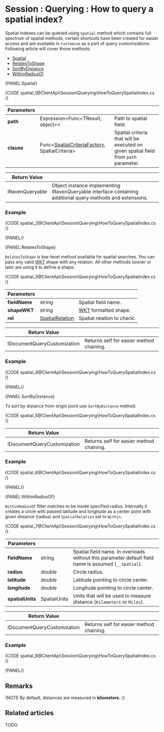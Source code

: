 # Session : Querying : How to query a spatial index?

Spatial indexes can be queried using `Spatial` method which contains full spectrum of spatial methods, certain shortcuts have been created for easier access and are available in `Customize` as a part of query customizations. Following article will cover those methods:

- [Spatial](../../../client-api/session/querying/how-to-query-a-spatial-index#spatial)
- [RelatesToShape](../../../client-api/session/querying/how-to-query-a-spatial-index#relatestoshape)
- [SortByDistance](../../../client-api/session/querying/how-to-query-a-spatial-index#sortbydistance)
- [WithinRadiusOf](../../../client-api/session/querying/how-to-query-a-spatial-index#withinradiusof)

{PANEL:Spatial}

{CODE spatial_1@ClientApi\Session\Querying\HowToQuerySpatialIndex.cs /}

| Parameters | | |
| ------------- | ------------- | ----- |
| **path** | Expression<Func&lt;TResult, object&gt;> | Path to spatial field. |
| **clause** | Func<[SpatialCriteriaFactory](../../../glossary/spatial-criteria-factory), SpatialCriteria> | Spatial criteria that will be executed on given spatial field from `path` parameter. |

| Return Value | |
| ------------- | ----- |
| IRavenQueryable | Object instance implementing IRavenQueryable interface containing additional query methods and extensions. |

### Example

{CODE spatial_2@ClientApi\Session\Querying\HowToQuerySpatialIndex.cs /}

{PANEL/}

{PANEL:RelatesToShape}

`RelatesToShape` is low-level method available for spatial searches. You can pass any valid [WKT](http://en.wikipedia.org/wiki/Well-known_text) shape with any relation.  All other methods sooner or later are using it to define a shape.

{CODE spatial_3@ClientApi\Session\Querying\HowToQuerySpatialIndex.cs /}

| Parameters | | |
| ------------- | ------------- | ----- |
| **fieldName** | string | Spatial field name. |
| **shapeWKT** | string | [WKT](http://en.wikipedia.org/wiki/Well-known_text) formatted shape. |
| **rel** | [SpatialRelation](../../../glossary/spatial-relation) | Spatial relation to check. |

| Return Value | |
| ------------- | ----- |
| IDocumentQueryCustomization | Returns self for easier method chaining. |

### Example

{CODE spatial_4@ClientApi\Session\Querying\HowToQuerySpatialIndex.cs /}

{PANEL/}

{PANEL:SortByDistance}

To sort by distance from origin point use `SortByDistance` method.

{CODE spatial_5@ClientApi\Session\Querying\HowToQuerySpatialIndex.cs /}

| Return Value | |
| ------------- | ----- |
| IDocumentQueryCustomization | Returns self for easier method chaining. |

### Example

{CODE spatial_6@ClientApi\Session\Querying\HowToQuerySpatialIndex.cs /}

{PANEL/}

{PANEL:WithinRadiusOf}

`WithinRadiusOf` filter matches to be inside specified radius. Internally it creates a circle with passed latitude and longitude as a center point with given distance (radius) and `SpatialRelation` set to `Within`.

{CODE spatial_7@ClientApi\Session\Querying\HowToQuerySpatialIndex.cs /}

| Parameters | | |
| ------------- | ------------- | ----- |
| **fieldName** | string | Spatial field name. In overloads without this parameter default field name is assumed (`__spatial`). |
| **radius** | double | Circle radius. | 
| **latitude** | double | Latitude pointing to circle center. |
| **longitude** | double | Longitude pointing to circle center. |
| **spatialUnits** | SpatialUnits | Units that will be used to measure distance (`Kilometers` or `Miles`). |

| Return Value | |
| ------------- | ----- |
| IDocumentQueryCustomization | Returns self for easier method chaining. |

### Example

{CODE spatial_8@ClientApi\Session\Querying\HowToQuerySpatialIndex.cs /}

{PANEL/}

## Remarks

{NOTE By default, distances are measured in **kilometers**. /}

## Related articles

TODO